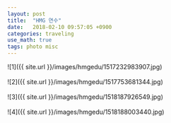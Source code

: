 ```yaml
---
layout: post
title:  "HMG 연수"
date:   2018-02-10 09:57:05 +0900
categories: traveling
use_math: true
tags: photo misc
---
```


![1]({{ site.url }}/images/hmgedu/1517232983907.jpg)<br/><br/>
![2]({{ site.url }}/images/hmgedu/1517753681344.jpg)<br/><br/>
![3]({{ site.url }}/images/hmgedu/1518187926549.jpg)<br/><br/>
![4]({{ site.url }}/images/hmgedu/1518188003440.jpg)<br/><br/>